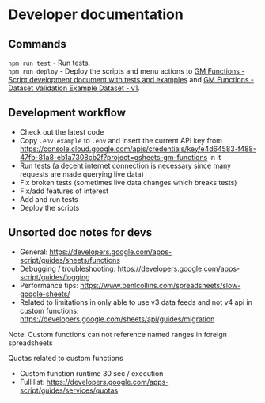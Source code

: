 # Developer documentation

## Commands

`npm run test` - Run tests.  
`npm run deploy` - Deploy the scripts and menu actions to [GM Functions - Script development document with tests and examples](https://docs.google.com/spreadsheets/d/1nSt4xgHP3DLc0ryNNDp9AAj_68T3XPt2euZs0ycU1Gs/edit) and [GM Functions - Dataset Validation Example Dataset - v1](https://docs.google.com/spreadsheets/d/1okSzN1kABaNIq85RFz1QojRTEt9845zY6-RDvG_QOHk/edit).  

## Development workflow

* Check out the latest code
* Copy `.env.example` to `.env` and insert the current API key from https://console.cloud.google.com/apis/credentials/key/e4d64583-f488-47fb-81a8-eb1a7308cb2f?project=gsheets-gm-functions in it
* Run tests (a decent internet connection is necessary since many requests are made querying live data)
* Fix broken tests (sometimes live data changes which breaks tests)
* Fix/add features of interest
* Add and run tests
* Deploy the scripts

## Unsorted doc notes for devs

* General: https://developers.google.com/apps-script/guides/sheets/functions
* Debugging / troubleshooting: https://developers.google.com/apps-script/guides/logging
* Performance tips: https://www.benlcollins.com/spreadsheets/slow-google-sheets/
* Related to limitations in only able to use v3 data feeds and not v4 api in custom functions:
https://developers.google.com/sheets/api/guides/migration

Note: Custom functions can not reference named ranges in foreign spreadsheets

Quotas related to custom functions
 * Custom function runtime	30 sec / execution
 * Full list: https://developers.google.com/apps-script/guides/services/quotas

